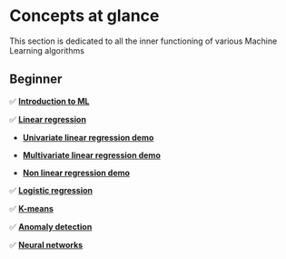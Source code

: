 # Concepts at glance

This section is dedicated to all the inner functioning of various Machine Learning algorithms

## Beginner

✅ **[Introduction to ML](/content/concepts/Introduction_to_ml.md)**

✅ **[Linear regression](/content/concepts/linear-regression.md)**

- **[Univariate linear regression demo](/content/concepts/notebooks/linear_regression/univariate_linear_regression_demo.ipynb)**

- **[Multivariate linear regression demo](/content/concepts/notebooks/linear_regression/multivariate_linear_regression_demo.ipynb)**

- **[Non linear regression demo](/content/concepts/notebooks/linear_regression/non_linear_regression_demo.ipynb)**

✅ **[Logistic regression](/content/concepts/logistic-regression.md)**

✅ **[K-means](/content/concepts/k-means.md)**

✅ **[Anomaly detection](/content/concepts/anomaly-detection.md)**

✅ **[Neural networks](/content/concepts/neural-networks.md)**
